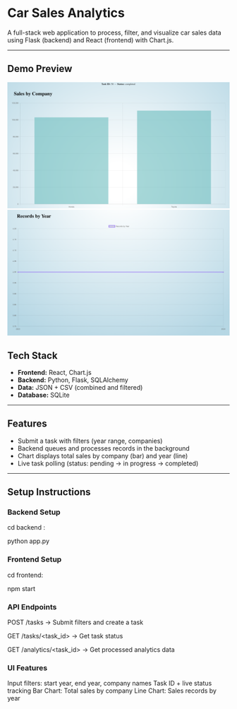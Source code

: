 # Car Sales Analytics

A full-stack web application to process, filter, and visualize car sales data using Flask (backend) and React (frontend) with Chart.js.

---

## Demo Preview

![1.](screenshots/image.png)
![2.](screenshots/image-1.png)
## Tech Stack

- **Frontend:** React, Chart.js
- **Backend:** Python, Flask, SQLAlchemy
- **Data:** JSON + CSV (combined and filtered)
- **Database:** SQLite

---

## Features

- Submit a task with filters (year range, companies)
- Backend queues and processes records in the background
- Chart displays total sales by company (bar) and year (line)
- Live task polling (status: pending → in progress → completed)

---

## Setup Instructions

### Backend Setup
cd backend : 

python app.py

### Frontend Setup
cd frontend:

npm start


### API Endpoints
POST /tasks → Submit filters and create a task

GET /tasks/<task_id> → Get task status

GET /analytics/<task_id> → Get processed analytics data

### UI Features

Input filters: start year, end year, company names
Task ID + live status tracking
Bar Chart: Total sales by company
Line Chart: Sales records by year



